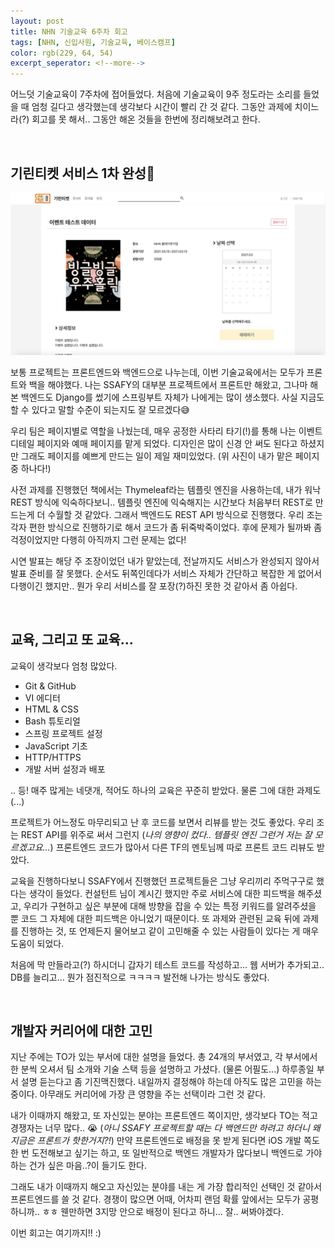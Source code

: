 ```yaml
---
layout: post
title: NHN 기술교육 6주차 회고
tags: [NHN, 신입사원, 기술교육, 베이스캠프]
color: rgb(229, 64, 54)
excerpt_seperator: <!--more-->
---
```




어느덧 기술교육이 7주차에 접어들었다. 처음에 기술교육이 9주 정도라는 소리를 들었을 때 엄청 길다고 생각했는데 생각보다 시간이 빨리 간 것 같다. 그동안 과제에 치이느라(?) 회고를 못 해서.. 그동안 해온 것들을 한번에 정리해보려고 한다. <!--more-->

<br>

## 기린티켓 서비스 1차 완성🦒
<img src="https://github.com/rachel-kwak/rachel-kwak.github.io/blob/master/assets/img/2021-03-09/01.png?raw=true">

보통 프로젝트는 프론트엔드와 백엔드으로 나누는데, 이번 기술교육에서는 모두가 프론트와 백을 해야했다. 나는 SSAFY의 대부분 프로젝트에서 프론트만 해왔고, 그나마 해본 백엔드도 Django를 썼기에 스프링부트 자체가 나에게는 많이 생소했다. 사실 지금도 할 수 있다고 말할 수준이 되는지도 잘 모르겠다😅

우리 팀은 페이지별로 역할을 나눴는데, 매우 공정한 사타리 타기(!)를 통해 나는 이벤트 디테일 페이지와 예매 페이지를 맡게 되었다. 디자인은 많이 신경 안 써도 된다고 하셨지만 그래도 페이지를 예쁘게 만드는 일이 제일 재미있었다. (위 사진이 내가 맡은 페이지 중 하나다!)

사전 과제를 진행했던 책에서는 Thymeleaf라는 템플릿 엔진을 사용하는데, 내가 워낙 REST 방식에 익숙하다보니.. 템플릿 엔진에 익숙해지는 시간보다 처음부터 REST로 만드는게 더 수월할 것 같았다. 그래서 백엔드도 REST API 방식으로 진행했다. 우리 조는 각자 편한 방식으로 진행하기로 해서 코드가 좀 뒤죽박죽이었다. 후에 문제가 될까봐 좀 걱정이었지만 다행히 아직까지 그런 문제는 없다!

시연 발표는 해당 주 조장이었던 내가 맡았는데, 전날까지도 서비스가 완성되지 않아서 발표 준비를 잘 못했다. 순서도 뒤쪽인데다가 서비스 자체가 간단하고 복잡한 게 없어서 다행이긴 했지만.. 뭔가 우리 서비스를 잘 포장(?)하진 못한 것 같아서 좀 아쉽다.

<br>

## 교육, 그리고 또 교육...

교육이 생각보다 엄청 많았다.

- Git & GitHub
- VI 에디터
- HTML & CSS
- Bash 튜토리얼
- 스프링 프로젝트 설정
- JavaScript 기초
- HTTP/HTTPS
- 개발 서버 설정과 배포

.. 등! 매주 많게는 네댓개, 적어도 하나의 교육은 꾸준히 받았다. 물론 그에 대한 과제도(...)

프로젝트가 어느정도 마무리되고 난 후 코드를 보면서 리뷰를 받는 것도 좋았다. 우리 조는 REST API를 위주로 써서 그런지 (*나의 영향이 컸다.. 템플릿 엔진 그런거 저는 잘 모르겠고요...*) 프론트엔드 코드가 많아서 다른 TF의 멘토님께 따로 프론트 코드 리뷰도 받았다.

교육을 진행하다보니 SSAFY에서 진행했던 프로젝트들은 그냥 우리끼리 주먹구구로 했다는 생각이 들었다. 컨설턴트 님이 계시긴 했지만 주로 서비스에 대한 피드백을 해주셨고, 우리가 구현하고 싶은 부분에 대해 방향을 잡을 수 있는 특정 키워드를 알려주셨을 뿐 코드 그 자체에 대한 피드백은 아니었기 때문이다. 또 과제와 관련된 교육 뒤에 과제를 진행하는 것, 또 언제든지 물어보고 같이 고민해줄 수 있는 사람들이 있다는 게 매우 도움이 되었다.

처음에 막 만들라고(?) 하시더니 갑자기 테스트 코드를 작성하고... 웹 서버가 추가되고.. DB를 늘리고... 뭔가 점진적으로 ㅋㅋㅋㅋ 발전해 나가는 방식도 좋았다.

<br>

## 개발자 커리어에 대한 고민

지난 주에는 TO가 있는 부서에 대한 설명을 들었다. 총 24개의 부서였고, 각 부서에서 한 분씩 오셔서 팀 소개와 기술 스택 등을 설명하고 가셨다. (물론 어필도...) 하루종일 부서 설명 듣는다고 좀 기진맥진했다. 내일까지 결정해야 하는데 아직도 많은 고민을 하는 중이다. 아무래도 커리어에 가장 큰 영향을 주는 선택이라 그런 것 같다.

내가 이때까지 해왔고, 또 자신있는 분야는 프론트엔드 쪽이지만, 생각보다 TO는 적고 경쟁자는 너무 많다.. 😭 (*아니 SSAFY 프로젝트할 때는 다 백엔드만 하려고 하더니 왜 지금은 프론트가 핫한거지?!*) 만약 프론트엔드로 배정을 못 받게 된다면 iOS 개발 쪽도 한 번 도전해보고 싶기는 하고, 또 일반적으로 백엔드 개발자가 많다보니 백엔드로 가야하는 건가 싶은 마음..?이 들기도 한다.

그래도 내가 이때까지 해오고 자신있는 분야를 내는 게 가장 합리적인 선택인 것 같아서 프론트엔드를 쓸 것 같다. 경쟁이 많으면 어때, 어차피 랜덤 확률 앞에서는 모두가 공평하니까.. ㅎㅎ 웬만하면 3지망 안으로 배정이 된다고 하니... 잘.. 써봐야겠다.

이번 회고는 여기까지!! :)